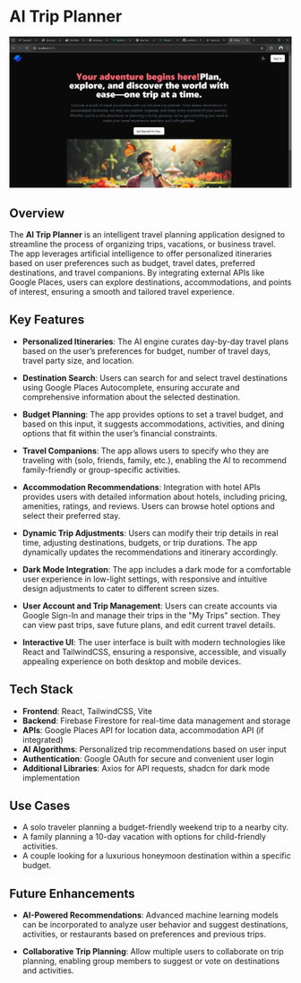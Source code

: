 # AI Trip Planner
![App Screenshot](./public/AI_screenshot.png)

## Overview
The **AI Trip Planner** is an intelligent travel planning application designed to streamline the process of organizing trips, vacations, or business travel. The app leverages artificial intelligence to offer personalized itineraries based on user preferences such as budget, travel dates, preferred destinations, and travel companions. By integrating external APIs like Google Places, users can explore destinations, accommodations, and points of interest, ensuring a smooth and tailored travel experience.

## Key Features
- **Personalized Itineraries**: The AI engine curates day-by-day travel plans based on the user’s preferences for budget, number of travel days, travel party size, and location.
  
- **Destination Search**: Users can search for and select travel destinations using Google Places Autocomplete, ensuring accurate and comprehensive information about the selected destination.

- **Budget Planning**: The app provides options to set a travel budget, and based on this input, it suggests accommodations, activities, and dining options that fit within the user’s financial constraints.

- **Travel Companions**: The app allows users to specify who they are traveling with (solo, friends, family, etc.), enabling the AI to recommend family-friendly or group-specific activities.

- **Accommodation Recommendations**: Integration with hotel APIs provides users with detailed information about hotels, including pricing, amenities, ratings, and reviews. Users can browse hotel options and select their preferred stay.

- **Dynamic Trip Adjustments**: Users can modify their trip details in real time, adjusting destinations, budgets, or trip durations. The app dynamically updates the recommendations and itinerary accordingly.

- **Dark Mode Integration**: The app includes a dark mode for a comfortable user experience in low-light settings, with responsive and intuitive design adjustments to cater to different screen sizes.

- **User Account and Trip Management**: Users can create accounts via Google Sign-In and manage their trips in the "My Trips" section. They can view past trips, save future plans, and edit current travel details.

- **Interactive UI**: The user interface is built with modern technologies like React and TailwindCSS, ensuring a responsive, accessible, and visually appealing experience on both desktop and mobile devices.

## Tech Stack
- **Frontend**: React, TailwindCSS, Vite
- **Backend**: Firebase Firestore for real-time data management and storage
- **APIs**: Google Places API for location data, accommodation API (if integrated)
- **AI Algorithms**: Personalized trip recommendations based on user input
- **Authentication**: Google OAuth for secure and convenient user login
- **Additional Libraries**: Axios for API requests, shadcn for dark mode implementation

## Use Cases
- A solo traveler planning a budget-friendly weekend trip to a nearby city.
- A family planning a 10-day vacation with options for child-friendly activities.
- A couple looking for a luxurious honeymoon destination within a specific budget.

## Future Enhancements
- **AI-Powered Recommendations**: Advanced machine learning models can be incorporated to analyze user behavior and suggest destinations, activities, or restaurants based on preferences and previous trips.
  
- **Collaborative Trip Planning**: Allow multiple users to collaborate on trip planning, enabling group members to suggest or vote on destinations and activities.
